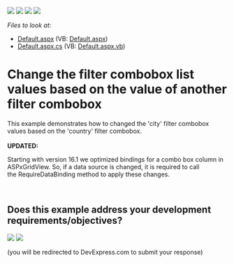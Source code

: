 <!-- default badges list -->
![](https://img.shields.io/endpoint?url=https://codecentral.devexpress.com/api/v1/VersionRange/128531147/13.1.4%2B)
[![](https://img.shields.io/badge/Open_in_DevExpress_Support_Center-FF7200?style=flat-square&logo=DevExpress&logoColor=white)](https://supportcenter.devexpress.com/ticket/details/E112)
[![](https://img.shields.io/badge/📖_How_to_use_DevExpress_Examples-e9f6fc?style=flat-square)](https://docs.devexpress.com/GeneralInformation/403183)
[![](https://img.shields.io/badge/💬_Leave_Feedback-feecdd?style=flat-square)](#does-this-example-address-your-development-requirementsobjectives)
<!-- default badges end -->
<!-- default file list -->
*Files to look at*:

* [Default.aspx](./CS/WebSite/Default.aspx) (VB: [Default.aspx](./VB/WebSite/Default.aspx))
* [Default.aspx.cs](./CS/WebSite/Default.aspx.cs) (VB: [Default.aspx.vb](./VB/WebSite/Default.aspx.vb))
<!-- default file list end -->
# Change the filter combobox list values based on the value of another filter combobox


<p>This example demonstrates how to changed the 'city' filter combobox values based on the 'country' filter combobox.<br><br><strong>UPDATED:</strong></p>
<p>Starting with version 16.1 we optimized bindings for a combo box column in ASPxGridView. So, if a data source is changed, it is required to call the RequireDataBinding method to apply these changes. </p>

<br/>


<!-- feedback -->
## Does this example address your development requirements/objectives?

[<img src="https://www.devexpress.com/support/examples/i/yes-button.svg"/>](https://www.devexpress.com/support/examples/survey.xml?utm_source=github&utm_campaign=asp-net-web-forms-grid-cascading-combo-boxes-in-filter-row&~~~was_helpful=yes) [<img src="https://www.devexpress.com/support/examples/i/no-button.svg"/>](https://www.devexpress.com/support/examples/survey.xml?utm_source=github&utm_campaign=asp-net-web-forms-grid-cascading-combo-boxes-in-filter-row&~~~was_helpful=no)

(you will be redirected to DevExpress.com to submit your response)
<!-- feedback end -->
